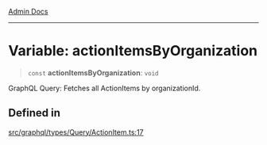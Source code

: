 [Admin Docs](/)

***

# Variable: actionItemsByOrganization

> `const` **actionItemsByOrganization**: `void`

GraphQL Query: Fetches all ActionItems by organizationId.

## Defined in

[src/graphql/types/Query/ActionItem.ts:17](https://github.com/NishantSinghhhhh/talawa-api/blob/05ae6a4794762096d917a90a3af0db22b7c47392/src/graphql/types/Query/ActionItem.ts#L17)
